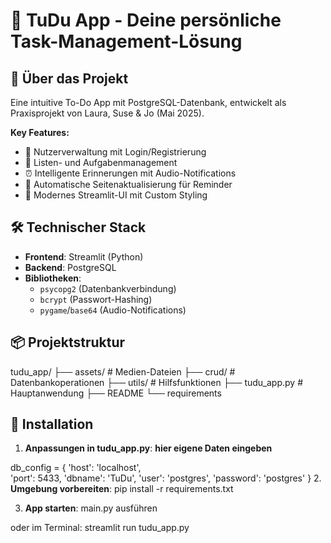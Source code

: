 # 🚀 TuDu App - Deine persönliche Task-Management-Lösung

## 📌 Über das Projekt
Eine intuitive To-Do App mit PostgreSQL-Datenbank, entwickelt als Praxisprojekt von Laura, Suse & Jo (Mai 2025).

**Key Features:**
- 🔐 Nutzerverwaltung mit Login/Registrierung
- 📝 Listen- und Aufgabenmanagement
- ⏰ Intelligente Erinnerungen mit Audio-Notifications
- 🔄 Automatische Seitenaktualisierung für Reminder
- 🎨 Modernes Streamlit-UI mit Custom Styling

## 🛠 Technischer Stack
- **Frontend**: Streamlit (Python)
- **Backend**: PostgreSQL
- **Bibliotheken**: 
  - `psycopg2` (Datenbankverbindung)
  - `bcrypt` (Passwort-Hashing)
  - `pygame`/`base64` (Audio-Notifications)

## 📦 Projektstruktur

tudu_app/
├── assets/ # Medien-Dateien
├── crud/ # Datenbankoperationen
├── utils/ # Hilfsfunktionen
├── tudu_app.py # Hauptanwendung
├── README
└── requirements

## 🚀 Installation
1. **Anpassungen in tudu_app.py**:
**hier eigene Daten eingeben**

db_config = {
    'host': 'localhost',  
    'port': 5433,
    'dbname': 'TuDu',
    'user': 'postgres',
    'password': 'postgres'
}
2. **Umgebung vorbereiten**:
pip install -r requirements.txt

3. **App starten**:
main.py ausführen

oder im Terminal:
streamlit run tudu_app.py
